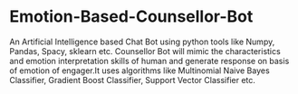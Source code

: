 # Emotion-Based-Counsellor-Bot
An Artificial Intelligence based Chat Bot using python tools like Numpy, Pandas, Spacy, sklearn etc. Counsellor Bot will mimic the characteristics and emotion interpretation skills of human  and generate response on basis of emotion of engager.It uses algorithms like Multinomial Naive Bayes Classifier, Gradient Boost Classifier, Support Vector Classifier etc.
